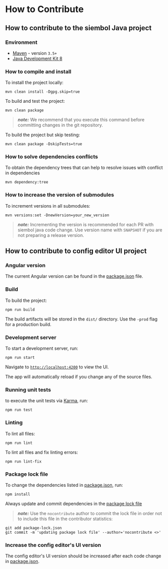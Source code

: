 How to Contribute
=================

How to contribute to the siembol Java project
---------------------------------------------

### Environment

- [Maven](https://maven.apache.org/guides/) - version `3.5+`
- [Java Development Kit 8](https://jdk.java.net/)

### How to compile and install

To install the project locally:

```shell
mvn clean install -Dgpg.skip=true
```

To build and test the project:

```shell
mvn clean package
```

> **_note:_** We recommend that you execute this command before committing changes in the git repository.

To build the project but skip testing:

```shell
mvn clean package -DskipTests=true
```

### How to solve dependencies conflicts

To obtain the dependency trees that can help to resolve issues with conflict in dependencies

```shell
mvn dependency:tree
```

### How to increase the version of submodules

To increment versions in all submodules:

```shell
mvn versions:set -DnewVersion=your_new_version
```

> **_note:_** Incrementing the version is recommended for each PR with siembol java code change. Use version name with `SNAPSHOT` if you are not preparing a release version.


How to contribute to config editor UI project
---------------------------------------------

### Angular version

The current Angular version can be found in the [package.json](/config-editor/config-editor-ui/package.json) file.


### Build

To build the project:

```shell
npm run build
```

The build artifacts will be stored in the `dist/` directory. Use the `-prod` flag for a production build.

### Development server

To start a development server, run:

```shell
npm run start
``` 

Navigate to [`http://localhost:4200`](http://localhost:4200) to view the UI.

The app will automatically reload if you change any of the source files.

### Running unit tests

 to execute the unit tests via [Karma](https://karma-runner.github.io), run:

```shell
npm run test
```

### Linting

To lint all files:

```shell
npm run lint
```

To lint all files and fix linting errors:

```shell
npm run lint-fix
``` 

### Package lock file

To change the dependencies listed in [package.json](/config-editor/config-editor-ui/package.json), run:

```shell
npm install
``` 

Always update and commit dependencies in the [package lock file](/config-editor/config-editor-ui/package-lock.json)

> **_note:_** Use the `nocontribute` author to commit the lock file in order not to include this file in the contributor statistics:

```shell
git add package-lock.json
git commit -m 'updating package lock file' --author='nocontribute <>'
```

### Increase the config editor's UI version

The config editor's UI version should be increased after each code change in [package.json](/config-editor/config-editor-ui/package.json).

